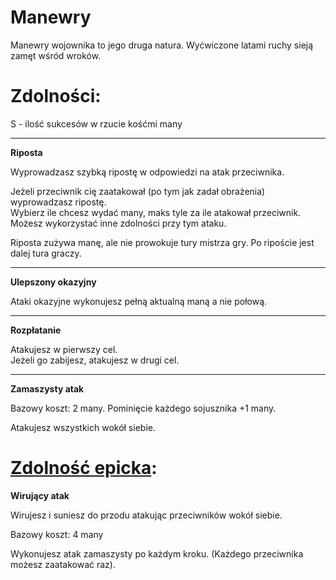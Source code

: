 # Manewry

Manewry wojownika to jego druga natura. Wyćwiczone latami ruchy sieją zamęt wśród wroków.

<!-- <img src="imgs/manewry.png" width="400"> -->

# Zdolności:

S - ilość sukcesów w rzucie kośćmi many

___

**Riposta**

Wyprowadzasz szybką ripostę w odpowiedzi na atak przeciwnika.

Jeżeli przeciwnik cię zaatakował (po tym jak zadał obrażenia) wyprowadzasz ripostę.\
Wybierz ile chcesz wydać many, maks tyle za ile atakował przeciwnik.\
Możesz wykorzystać inne zdolności przy tym ataku.

Riposta zużywa manę, ale nie prowokuje tury mistrza gry. Po ripoście jest dalej tura graczy.

___

**Ulepszony okazyjny**

Ataki okazyjne wykonujesz pełną aktualną maną a nie połową.

___

**Rozpłatanie**

Atakujesz w pierwszy cel.\
Jeżeli go zabijesz, atakujesz w drugi cel.

___

**Zamaszysty atak**

Bazowy koszt: 2 many. Pominięcie każdego sojusznika +1 many.

Atakujesz wszystkich wokół siebie.

# [Zdolność epicka](/docs/zdolnosc-epicka.md):

**Wirujący atak**

Wirujesz i suniesz do przodu atakując przeciwników wokół siebie.

Bazowy koszt: 4 many

Wykonujesz atak zamaszysty po każdym kroku. (Każdego przeciwnika możesz zaatakować raz).
